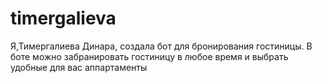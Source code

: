 # timergalieva
Я,Тимергалиева Динара, создала бот для бронирования гостиницы.  В боте можно забранировать гостиницу в любое время и  выбрать удобные для вас аппартаменты
